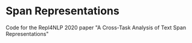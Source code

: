 # Span Representations

Code for the Repl4NLP 2020 paper "A Cross-Task Analysis of Text Span Representations"

